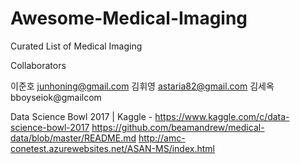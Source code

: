 ﻿# Awesome-Medical-Imaging

Curated List of Medical Imaging

Collaborators

이준호 junhoning@gmail.com
김휘영 astaria82@gmail.com
김세옥 bboyseiok@gmailcom

Data Science Bowl 2017 | Kaggle - https://www.kaggle.com/c/data-science-bowl-2017
https://github.com/beamandrew/medical-data/blob/master/README.md
http://amc-conetest.azurewebsites.net/ASAN-MS/index.html